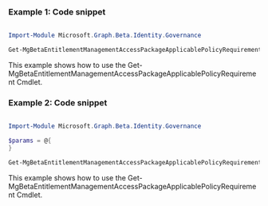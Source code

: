 ### Example 1: Code snippet

```powershell

Import-Module Microsoft.Graph.Beta.Identity.Governance

Get-MgBetaEntitlementManagementAccessPackageApplicablePolicyRequirement -AccessPackageId $accessPackageId

```
This example shows how to use the Get-MgBetaEntitlementManagementAccessPackageApplicablePolicyRequirement Cmdlet.

### Example 2: Code snippet

```powershell

Import-Module Microsoft.Graph.Beta.Identity.Governance

$params = @{
}

Get-MgBetaEntitlementManagementAccessPackageApplicablePolicyRequirement -AccessPackageId $accessPackageId -BodyParameter $params

```
This example shows how to use the Get-MgBetaEntitlementManagementAccessPackageApplicablePolicyRequirement Cmdlet.

